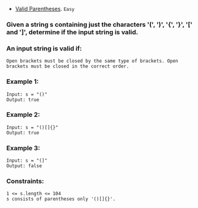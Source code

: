 - [Valid Parentheses](https://leetcode.com/problems/valid-parentheses/).
`Easy`

### Given a string s containing just the characters '(', ')', '{', '}', '[' and ']', determine if the input string is valid.

### An input string is valid if:
``
Open brackets must be closed by the same type of brackets.
Open brackets must be closed in the correct order.
`` 

### Example 1:
```
Input: s = "()"
Output: true
```
### Example 2:
```
Input: s = "()[]{}"
Output: true
```
### Example 3:
```
Input: s = "(]"
Output: false
 ```

### Constraints:
```
1 <= s.length <= 104
s consists of parentheses only '()[]{}'.
```
